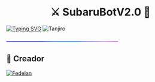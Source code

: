 <h1 align="center">⚔ SubaruBotV2.0 🎩</h1>
<p align="center">
  
[![Typing SVG](https://readme-typing-svg.demolab.com?font=Fira+Code&pause=1000&color=FF0000&lines=Bienvenido+al+Repositorio;Subaru+BOT+2.0;Gracias+por+preferirnos;Creado+por+fede;💥+BOOM!!!;🔥)](https://git.io/typing-svg)
![Tanjiro](https://files.catbox.moe/dln6o2.jpg)

  
![line](https://github.com/AnderMendoza/AnderMendoza/raw/main/assets/line-neon.gif)

## 👤 Creador

<a href="https://github.com/fedelan555">
  <img src="https://github.com/fedelan555.png" width="250" height="250" alt="Fedelan"/>
</a>
